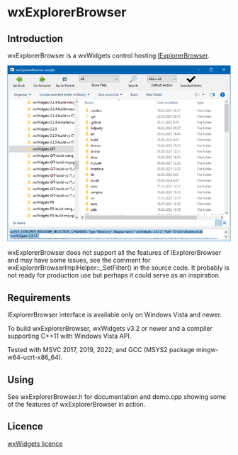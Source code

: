 ﻿wxExplorerBrowser
=========

Introduction
---------

wxExplorerBrowser is a wxWidgets control hosting [IExplorerBrowser](https://docs.microsoft.com/en-us/windows/win32/api/shobjidl_core/nn-shobjidl_core-iexplorerbrowser). 

![wxExplorerBrowserDemo Screenshot](screenshots/wxExplorerBrowserDemo.png?raw=true)

wxExplorerBrowser does not support all the features of IExplorerBrowser and may have some issues, see the comment for wxExplorerBrowserImplHelper::_SetFilter() in the source code. 
It probably is not ready for production use but perhaps it could serve as an inspiration.

Requirements
---------

IExplorerBrowser interface is available only on Windows Vista and newer. 

To build wxExplorerBrowser, wxWidgets v3.2 or newer and a compiler supporting C++11 with Windows Vista API.

Tested with MSVC 2017, 2019, 2022; and GCC (MSYS2 package mingw-w64-ucrt-x86_64).

Using
---------

See wxExplorerBrowser.h for documentation and demo.cpp showing some of the features of wxExplorerBrowser in action.

Licence
---------

[wxWidgets licence](https://github.com/wxWidgets/wxWidgets/blob/master/docs/licence.txt) 
